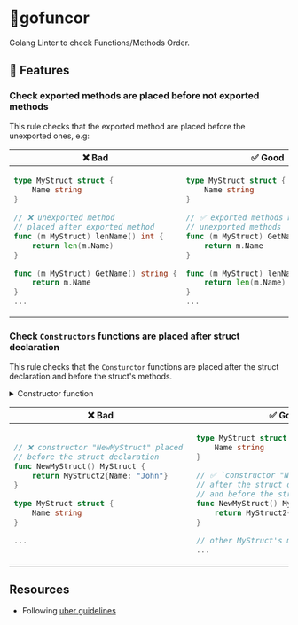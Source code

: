 # 🧐gofuncor
Golang Linter to check Functions/Methods Order.

## 🚀 Features

### Check exported methods are placed before not exported methods

This rule checks that the exported method are placed before the unexported ones, e.g:

<table>
<thead><tr><th>❌ Bad</th><th>✅ Good</th></tr></thead>
<tbody>
<tr><td>

```go
type MyStruct struct {
	Name string
}

// ❌ unexported method 
// placed after exported method
func (m MyStruct) lenName() int { 
	return len(m.Name)
}

func (m MyStruct) GetName() string {
	return m.Name
}
...
```

</td><td>

```go
type MyStruct struct {
	Name string
}

// ✅ exported methods before 
// unexported methods
func (m MyStruct) GetName() string {
	return m.Name
}

func (m MyStruct) lenName() int {
    return len(m.Name)
}
...
```

</td></tr>

</tbody>
</table>

### Check `Constructors` functions are placed after struct declaration

This rule checks that the `Consturctor` functions are placed after the struct declaration and before the struct's methods.

<details>
  <summary>Constructor function</summary>

> [!NOTE]  
> This linter considers a constructor function a function that has the prefix *New*, or *Must*, and returns 1 or 2 types.
> Where the 1st return type is an struct declared in the same file.

</details>

<table>
<thead><tr><th>❌ Bad</th><th>✅ Good</th></tr></thead>
<tbody>
<tr><td>

```go
// ❌ constructor "NewMyStruct" placed 
// before the struct declaration
func NewMyStruct() MyStruct {
    return MyStruct2{Name: "John"}
}

type MyStruct struct {
    Name string
}

...
```

</td><td>

```go
type MyStruct struct {
    Name string
}

// ✅ `constructor "NewMyStruct" placed 
// after the struct declaration 
// and before the struct's methods`
func NewMyStruct() MyStruct {
    return MyStruct2{Name: "John"}
}

// other MyStruct's methods
...
```

</td></tr>

</tbody>
</table>

## Resources

+ Following [uber guidelines](https://github.com/uber-go/guide/blob/master/style.md#function-grouping-and-ordering) 
